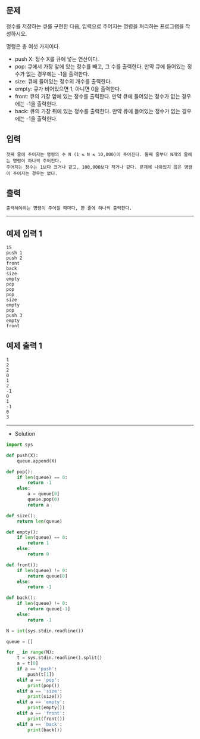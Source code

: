 ## 문제
정수를 저장하는 큐를 구현한 다음, 입력으로 주어지는 명령을 처리하는 프로그램을 작성하시오.

명령은 총 여섯 가지이다.

- push X: 정수 X를 큐에 넣는 연산이다.
- pop: 큐에서 가장 앞에 있는 정수를 빼고, 그 수를 출력한다. 만약 큐에 들어있는 정수가 없는 경우에는 -1을 출력한다.
- size: 큐에 들어있는 정수의 개수를 출력한다.
- empty: 큐가 비어있으면 1, 아니면 0을 출력한다.
- front: 큐의 가장 앞에 있는 정수를 출력한다. 만약 큐에 들어있는 정수가 없는 경우에는 -1을 출력한다.
- back: 큐의 가장 뒤에 있는 정수를 출력한다. 만약 큐에 들어있는 정수가 없는 경우에는 -1을 출력한다.

## 입력

```
첫째 줄에 주어지는 명령의 수 N (1 ≤ N ≤ 10,000)이 주어진다. 둘째 줄부터 N개의 줄에는 명령이 하나씩 주어진다.
주어지는 정수는 1보다 크거나 같고, 100,000보다 작거나 같다. 문제에 나와있지 않은 명령이 주어지는 경우는 없다.
```

## 출력

```
출력해야하는 명령이 주어질 때마다, 한 줄에 하나씩 출력한다.
```

---

## 예제 입력 1 

```
15
push 1
push 2
front
back
size
empty
pop
pop
pop
size
empty
pop
push 3
empty
front
```

## 예제 출력 1 

```
1
2
2
0
1
2
-1
0
1
-1
0
3
```

---

- Solution

```py
import sys

def push(X):
    queue.append(X)

def pop():
    if len(queue) == 0:
        return -1
    else:
        a = queue[0]
        queue.pop(0)
        return a

def size():
    return len(queue)

def empty():
    if len(queue) == 0:
        return 1
    else:
        return 0

def front():
    if len(queue) != 0:
        return queue[0]
    else:
        return -1

def back():
    if len(queue) != 0:
        return queue[-1]
    else:
        return -1

N = int(sys.stdin.readline())

queue = []

for _ in range(N):
    t = sys.stdin.readline().split()
    a = t[0]
    if a == 'push':
        push(t[1])
    elif a == 'pop':
        print(pop())
    elif a == 'size':
        print(size())
    elif a == 'empty':
        print(empty())
    elif a == 'front':
        print(front())
    elif a == 'back':
        print(back())
```
